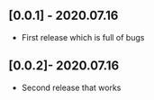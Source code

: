 ## [0.0.1] - 2020.07.16

* First release which is full of bugs

## [0.0.2]- 2020.07.16

* Second release that works
